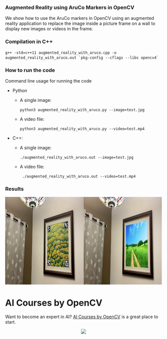 ### Augmented Reality using AruCo Markers in OpenCV

We show how to use the AruCo markers in OpenCV using an augmented reality application to replace the image inside a picture frame on a wall to display new images or videos in the frame.

### Compilation in C++

```
g++ -std=c++11 augmented_reality_with_aruco.cpp -o augmented_reality_with_aruco.out `pkg-config --cflags --libs opencv4`
```

### How to run the code

Command line usage for running the code

* Python

  * A single image:
    	
    ```
    python3 augmented_reality_with_aruco.py --image=test.jpg
    ```
    
  * A video file:

    ```
    python3 augmented_reality_with_aruco.py --video=test.mp4
    ```       

* C++:

  * A single image:
        
    ```
    ./augmented_reality_with_aruco.out --image=test.jpg
    ```

  * A video file:

    ```
     ./augmented_reality_with_aruco.out --video=test.mp4
    ```

### Results
<img src = "./augmented-reality-example.jpg" width = 1000 height = 282/>


# AI Courses by OpenCV

Want to become an expert in AI? [AI Courses by OpenCV](https://opencv.org/courses/) is a great place to start. 

<a href="https://opencv.org/courses/">
<p align="center"> 
<img src="https://www.learnopencv.com/wp-content/uploads/2020/04/AI-Courses-By-OpenCV-Github.png">
</p>
</a>

